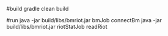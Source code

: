 
#build
gradle clean build

#run
java -jar build/libs/bmriot.jar bmJob connectBm
java -jar build/libs/bmriot.jar riotStatJob readRiot

